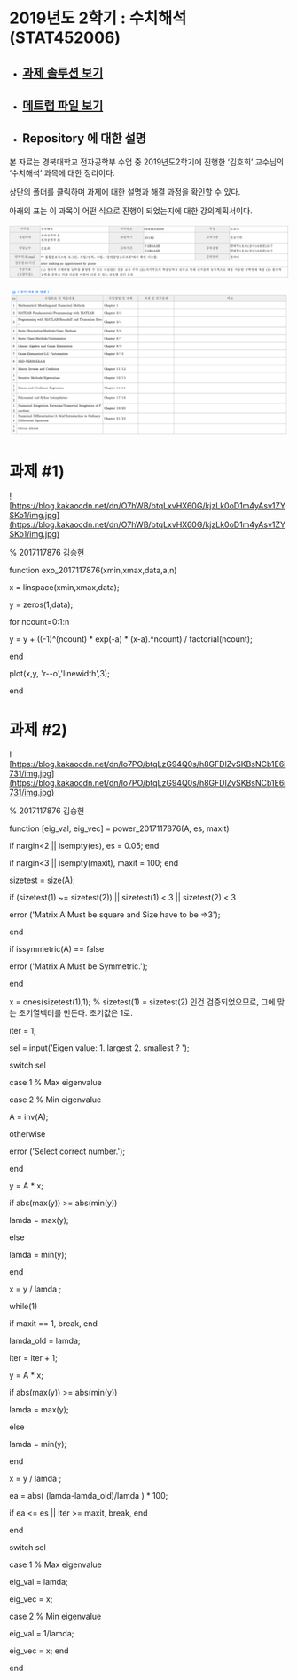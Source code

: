 # 2019년도 2학기 : 수치해석 (STAT452006)

* ## [과제 솔루션 보기](Assignments/README.md)

* ## [메트랩 파일 보기](Matlab_Files)

* ## Repository 에 대한 설명

본 자료는 경북대학교 전자공학부 수업 중 2019년도2학기에 진행한 ‘김호희’ 교수님의 ‘수치해석’ 과목에 대한 정리이다.

상단의 폴더를 클릭하며 과제에 대한 설명과 해결 과정을 확인할 수 있다.

아래의 표는 이 과목이 어떤 식으로 진행이 되었는지에 대한 강의계획서이다.

![01](./images/01.png )

![02](./images/02.png )

# 과제 #1)

![https://blog.kakaocdn.net/dn/O7hWB/btqLxvHX60G/kjzLk0oD1m4yAsv1ZYSKo1/img.jpg](https://blog.kakaocdn.net/dn/O7hWB/btqLxvHX60G/kjzLk0oD1m4yAsv1ZYSKo1/img.jpg)

% 2017117876 김승현

function exp_2017117876(xmin,xmax,data,a,n)

x = linspace(xmin,xmax,data);

y = zeros(1,data);

for ncount=0:1:n

y = y + ((-1)^(ncount) * exp(-a) * (x-a).^ncount) / factorial(ncount);

end

plot(x,y, 'r--o','linewidth',3);

end

# 과제 #2)

![https://blog.kakaocdn.net/dn/lo7PO/btqLzG94Q0s/h8GFDlZvSKBsNCb1E6i731/img.jpg](https://blog.kakaocdn.net/dn/lo7PO/btqLzG94Q0s/h8GFDlZvSKBsNCb1E6i731/img.jpg)

% 2017117876 김승현

function [eig_val, eig_vec] = power_2017117876(A, es, maxit)

if nargin<2 || isempty(es), es = 0.05; end

if nargin<3 || isempty(maxit), maxit = 100; end

sizetest = size(A);

if (sizetest(1) ~= sizetest(2)) || sizetest(1) < 3 || sizetest(2) < 3

error ('Matrix A Must be square and Size have to be =>3');

end

if issymmetric(A) == false

error ('Matrix A Must be Symmetric.');

end

x = ones(sizetest(1),1); % sizetest(1) = sizetest(2) 인건 검증되었으므로, 그에 맞는 초기열벡터를 만든다. 초기값은 1로.

iter = 1;

sel = input('Eigen value: 1. largest 2. smallest ? ');

switch sel

case 1 % Max eigenvalue

case 2 % Min eigenvalue

A = inv(A);

otherwise

error ('Select correct number.');

end


y = A * x;

if abs(max(y)) >= abs(min(y))

lamda = max(y);

else

lamda = min(y);

end

x = y / lamda ;

while(1)

if maxit == 1, break, end

lamda_old = lamda;

iter = iter + 1;

y = A * x;

if abs(max(y)) >= abs(min(y))

lamda = max(y);

else

lamda = min(y);

end

x = y / lamda ;

ea = abs( (lamda-lamda_old)/lamda ) * 100;

if ea <= es || iter >= maxit, break, end

end


switch sel

case 1 % Max eigenvalue

eig_val = lamda;

eig_vec = x;

case 2 % Min eigenvalue

eig_val = 1/lamda;

eig_vec = x;
end

end
